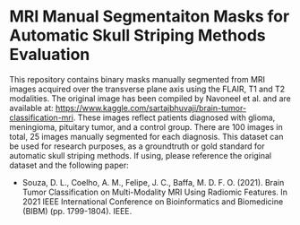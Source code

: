 # MRI Manual Segmentaiton Masks for Automatic Skull Striping Methods Evaluation

This repository contains binary masks manually segmented from MRI images acquired over the transverse plane axis using the FLAIR, T1 and T2 modalities. The original image has been compiled by Navoneel et al. and are available at: <https://www.kaggle.com/sartajbhuvaji/brain-tumor-classification-mri>. These images reflect patients diagnosed with glioma, meningioma, pituitary tumor, and a control group. There are 100 images in total, 25 images manually segmented for each diagnosis. This dataset can be used for research purposes, as a groundtruth or gold standard for automatic skull striping methods. If using, please reference the original dataset and the following paper:

- Souza, D. L., Coelho, A. M., Felipe, J. C., Baffa, M. D. F. O. (2021). Brain Tumor Classification on Multi-Modality MRI Using Radiomic Features. In 2021 IEEE International Conference on Bioinformatics and Biomedicine (BIBM) (pp. 1799-1804). IEEE.
